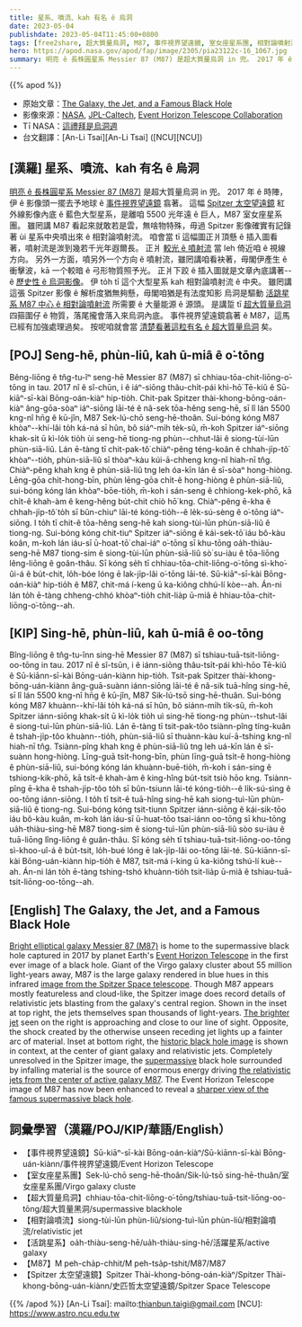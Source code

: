 ```yaml
---
title: 星系、噴流、kah 有名 ê 烏洞
date: 2023-05-04
publishdate: 2023-05-04T11:45:00+0800
tags: [free2share, 超大質量烏洞, M87, 事件視界望遠鏡, 室女座星系團, 相對論噴射流, 噴射流, 活跳星系, Spitzer 太空望遠鏡]
hero: https://apod.nasa.gov/apod/fap/image/2305/pia23122c-16_1067.jpg
summary: 明亮 ê 長株圓星系 Messier 87 (M87) 是超大質量烏洞 in 兜。 2017 年 ê 時陣，伊 ê 影像頭一擺去予地球 ê 事件視界望遠鏡 翕著。
---
```


{{% apod %}}

- 原始文章：[The Galaxy, the Jet, and a Famous Black Hole](https://apod.nasa.gov/apod/ap230504.html)
- 影像來源：[NASA](https://www.nasa.gov/), [JPL-Caltech](http://www.spitzer.caltech.edu/), [Event Horizon Telescope Collaboration](https://eventhorizontelescope.org/organization)
- Tī NASA：[這禮拜是烏洞週](https://universe.nasa.gov/black-hole-week/participate/the-big-event/)
- 台文翻譯：[An-Li Tsai][An-Li Tsai] ([NCU][NCU])

## [漢羅] 星系、噴流、kah 有名 ê 烏洞
[明亮 ê 長株圓星系 Messier 87 (M87)][Bright elliptical galaxy Messier 87 (M87)] 是超大質量烏洞 in 兜。
2017 年 ê 時陣，伊 ê 影像頭一擺去予地球 ê [事件視界望遠鏡][Event Horizon Telescope] 翕著。
這幅 [Spitzer 太空望遠鏡][image from the Spitzer Space telescope] 紅外線影像內底 ê 藍色大型星系，是離咱 5500 光年遠 ê 巨人，M87 室女座星系團。
雖罔講 M87 看起來就敢若是雲，無啥物特殊，毋過 Spitzer 影像確實有記錄著 ùi 星系中央噴出來 ê 相對論噴射流。
咱會當 tī 這幅圖正爿頂懸 ê 插入圖看著，噴射流是湠到幾若千光年遐爾長。
正爿 [較光 ê 噴射流][The brighter jet] 當 leh 倚近咱 ê 視線方向。
另外一方面，噴另外一个方向 ê 噴射流，雖罔講咱看袂著，毋閣伊產生 ê 衝擊波，kā 一个較暗 ê 弓形物質照予光。
正爿下跤 ê 插入圖就是文章內底講著--ê [歷史性 ê 烏洞影像][historic black hole image]。
伊 to̍h tī 這个大型星系 kah 相對論噴射流 ê 中央。
雖罔講這張 Spitzer 影像 ê 解析度猶無夠懸，毋閣咱猶是有法度知影 烏洞是驅動 [活跳星系 M87 中心 ê 相對論噴射流][the relativistic jets from the center of active galaxy M87] 所需要 ê 大量能源 ê 源頭。
是講踅 tī [超大質量烏洞][supermassive] 四箍圍仔 ê 物質，落尾攏會落入來烏洞內底。
事件視界望遠鏡翕著 ê M87，這馬已經有加強處理過矣。
按呢咱就會當 [清楚看著這粒有名 ê 超大質量烏洞][sharper view of the famous supermassive black hole] 矣。

## [POJ] Seng-hē, phùn-liû, kah ū-miâ ê o͘-tōng
Bêng-liōng ê tn̂g-tu-îⁿ seng-hē Messier 87 (M87) sī chhiau-tōa-chit-liōng-o͘-tōng in tau.
2017 nî ê sî-chūn, i ê iáⁿ-siōng thâu-chi̍t-pái khì-hō͘ Tē-kiû ê Sū-kiāⁿ-sī-kài Bōng-oán-kiàⁿ hip-tio̍h.
Chit-pak Spitzer thài-khong-bōng-oán-kiàⁿ âng-gōa-sòaⁿ iáⁿ-siōng lāi-té ê nâ-sek tōa-hêng seng-hē, sī lî lán 5500 kng-nî hn̄g ê kū-jîn, M87 Sek-lú-chō seng-hē-thoân.
Sui-bóng kóng M87 khòaⁿ--khí-lâi to̍h ká-ná sī hûn, bô siáⁿ-mi̍h te̍k-sû, m̄-koh Spitzer iáⁿ-siōng khak-si̍t ū kì-lo̍k tio̍h ùi seng-hē tiong-ng phùn--chhut-lâi ê siong-tùi-lūn phùn-siā-liû.
Lán ē-tàng tī chit-pak-tô͘ chiàⁿ-pêng téng-koân ê chhah-ji̍p-tô͘ khòaⁿ--tio̍h, phùn-siā-liû sī thòaⁿ-kàu kúi-ā-chheng kng-nî hiah-nī tn̂g.
Chiàⁿ-pêng khah kng ê phùn-siā-liû tng leh óa-kīn lán ê sī-sòaⁿ hong-hiòng.
Lēng-gōa chi̍t-hong-bīn, phùn lēng-gōa chi̍t-ê hong-hiòng ê phùn-siā-liû, sui-bóng kóng lán khòaⁿ-bōe-tio̍h, m̄-koh i sán-seng ê chhiong-kek-phō, kā chi̍t-ê khah-àm ê keng-hêng bu̍t-chit chiò hō͘ kng.
Chiàⁿ-pêng ē-kha ê chhah-ji̍p-tô͘ to̍h sī bûn-chiuⁿ lāi-té kóng-tio̍h--ê le̍k-sú-sèng ê o͘-tōng iáⁿ-siōng.
I to̍h tī chit-ê tōa-hêng seng-hē kah siong-tùi-lūn phùn-siā-liû ê tiong-ng.
Sui-bóng kóng chit-tiuⁿ Spitzer iáⁿ-siōng ê kái-sek-tō͘ iáu bô-kàu koân, m-koh lán iáu-sī ū-hoat-tō͘ chai-iáⁿ o͘-tōng sī khu-tōng oa̍h-thiàu-seng-hē M87 tiong-sim ê siong-tùi-lūn phùn-siā-liû sò͘ su-iàu ê tōa-liōng lêng-liōng ê goân-thâu.
Sī kóng se̍h tī chhiau-tōa-chit-liōng-o͘-tōng sì-kho͘-ûi-á ê bu̍t-chit, lo̍h-bóe lóng ē lak-ji̍p-lâi o͘-tōng lāi-té.
Sū-kiāⁿ-sī-kài Bōng-oán-kiàⁿ hip-tio̍h ê M87, chit-má í-keng ū ka-kiông chhú-lí kòe--ah.
Án-ni lán to̍h ē-tàng chheng-chhó khòaⁿ-tio̍h chit-lia̍p ū-miâ ê hhiau-tōa-chit-liōng-o͘-tōng--ah.

## [KIP] Sing-hē, phùn-liû, kah ū-miâ ê oo-tōng
Bîng-liōng ê tn̂g-tu-înn sing-hē Messier 87 (M87) sī tshiau-tuā-tsit-liōng-oo-tōng in tau.
2017 nî ê sî-tsūn, i ê iánn-siōng thâu-tsi̍t-pái khì-hōo Tē-kiû ê Sū-kiānn-sī-kài Bōng-uán-kiànn hip-tio̍h.
Tsit-pak Spitzer thài-khong-bōng-uán-kiànn âng-guā-suànn iánn-siōng lāi-té ê nâ-sik tuā-hîng sing-hē, sī lî lán 5500 kng-nî hn̄g ê kū-jîn, M87 Sik-lú-tsō sing-hē-thuân.
Sui-bóng kóng M87 khuànn--khí-lâi to̍h ká-ná sī hûn, bô siánn-mi̍h ti̍k-sû, m̄-koh Spitzer iánn-siōng khak-si̍t ū kì-lo̍k tio̍h uì sing-hē tiong-ng phùn--tshut-lâi ê siong-tuì-lūn phùn-siā-liû.
Lán ē-tàng tī tsit-pak-tôo tsiànn-pîng tíng-kuân ê tshah-ji̍p-tôo khuànn--tio̍h, phùn-siā-liû sī thuànn-kàu kuí-ā-tshing kng-nî hiah-nī tn̂g.
Tsiànn-pîng khah kng ê phùn-siā-liû tng leh uá-kīn lán ê sī-suànn hong-hiòng.
Līng-guā tsi̍t-hong-bīn, phùn līng-guā tsi̍t-ê hong-hiòng ê phùn-siā-liû, sui-bóng kóng lán khuànn-buē-tio̍h, m̄-koh i sán-sing ê tshiong-kik-phō, kā tsi̍t-ê khah-àm ê king-hîng bu̍t-tsit tsiò hōo kng.
Tsiànn-pîng ē-kha ê tshah-ji̍p-tôo to̍h sī bûn-tsiunn lāi-té kóng-tio̍h--ê li̍k-sú-sìng ê oo-tōng iánn-siōng.
I to̍h tī tsit-ê tuā-hîng sing-hē kah siong-tuì-lūn phùn-siā-liû ê tiong-ng.
Sui-bóng kóng tsit-tiunn Spitzer iánn-siōng ê kái-sik-tōo iáu bô-kàu kuân, m-koh lán iáu-sī ū-huat-tōo tsai-iánn oo-tōng sī khu-tōng ua̍h-thiàu-sing-hē M87 tiong-sim ê siong-tuì-lūn phùn-siā-liû sòo su-iàu ê tuā-liōng lîng-liōng ê guân-thâu.
Sī kóng se̍h tī tshiau-tuā-tsit-liōng-oo-tōng sì-khoo-uî-á ê bu̍t-tsit, lo̍h-bué lóng ē lak-ji̍p-lâi oo-tōng lāi-té.
Sū-kiānn-sī-kài Bōng-uán-kiànn hip-tio̍h ê M87, tsit-má í-king ū ka-kiông tshú-lí kuè--ah.
Án-ni lán to̍h ē-tàng tshing-tshó khuànn-tio̍h tsit-lia̍p ū-miâ ê tshiau-tuā-tsit-liōng-oo-tōng--ah.

## [English] The Galaxy, the Jet, and a Famous Black Hole
[Bright elliptical galaxy Messier 87 (M87)][Bright elliptical galaxy Messier 87 (M87)] is home to the supermassive black hole captured in 2017 by planet Earth's [Event Horizon Telescope][Event Horizon Telescope] in the first ever image of a black hole.
Giant of the Virgo galaxy cluster about 55 million light-years away, M87 is the large galaxy rendered in blue hues in this infrared [image from the Spitzer Space telescope][image from the Spitzer Space telescope].
Though M87 appears mostly featureless and cloud-like, the Spitzer image does record details of relativistic jets blasting from the galaxy's central region.
Shown in the inset at top right, the jets themselves span thousands of light-years.
[The brighter jet][The brighter jet] seen on the right is approaching and close to our line of sight.
Opposite, the shock created by the otherwise unseen receding jet lights up a fainter arc of material.
Inset at bottom right, the [historic black hole image][historic black hole image] is shown in context, at the center of giant galaxy and relativistic jets.
Completely unresolved in the Spitzer image, the [supermassive][supermassive] black hole surrounded by infalling material is the source of enormous energy driving [the relativistic jets from the center of active galaxy M87][the relativistic jets from the center of active galaxy M87].
The Event Horizon Telescope image of M87 has now been enhanced to reveal a [sharper view of the famous supermassive black hole][sharper view of the famous supermassive black hole].

## 詞彙學習（漢羅/POJ/KIP/華語/English）
- 【事件視界望遠鏡】Sū-kiāⁿ-sī-kài Bōng-oán-kiàⁿ/Sū-kiānn-sī-kài Bōng-uán-kiànn/事件視界望遠鏡/Event Horizon Telescope
- 【室女座星系團】Sek-lú-chō seng-hē-thoân/Sik-lú-tsō sing-hē-thuân/室女座星系團/Virgo galaxy cluste
- 【超大質量烏洞】chhiau-tōa-chit-liōng-o͘-tōng/tshiau-tuā-tsit-liōng-oo-tōng/超大質量黑洞/supermassive blackhole
- 【相對論噴流】siong-tùi-lūn phùn-liû/siong-tuì-lūn phùn-liû/相對論噴流/relativistic jet
- 【活跳星系】oa̍h-thiàu-seng-hē/ua̍h-thiàu-sing-hē/活躍星系/active galaxy
- 【M87】M peh-cha̍p-chhit/M peh-tsa̍p-tshit/M87/M87
- 【Spitzer 太空望遠鏡】Spitzer Thài-khong-bōng-oán-kiàⁿ/Spitzer Thài-khong-bōng-uán-kiànn/史匹哲太空望遠鏡/Spitzer Space Telescope

{{% /apod %}}
[An-Li Tsai]: mailto:thianbun.taigi@gmail.com
[NCU]: https://www.astro.ncu.edu.tw

[copyright]: https://apod.nasa.gov/apod/fap/lib/about_apod.html#srapply
[License]: https://creativecommons.org/licenses/by/2.0/

[Bright elliptical galaxy Messier 87 (M87)]:https://apod.nasa.gov/apod/ap100520.html
[Event Horizon Telescope]:https://eventhorizontelescope.org/blog
[image from the Spitzer Space telescope]:https://www.jpl.nasa.gov/spaceimages/details.php?id=PIA23122
[The brighter jet]:https://apod.nasa.gov/apod/ap041211.html
[historic black hole image]:https://apod.nasa.gov/apod/ap190411.html
[supermassive]:https://www.nasa.gov/feature/goddard/2023/nasa-animation-sizes-up-the-universe-s-biggest-black-holes
[the relativistic jets from the center of active galaxy M87]:https://www.nasa.gov/mission_pages/chandra/news/telescopes-unite-in-unprecedented-observations-of-famous-black-hole.html
[sharper view of the famous supermassive black hole]:https://noirlab.edu/public/news/noirlab2310/
